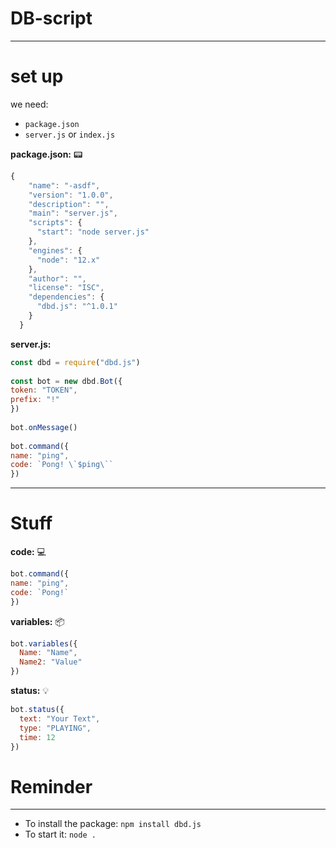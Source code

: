 # DB-script
---

# set up

we need:

* `package.json`
* `server.js` or `index.js`

**package.json:** :pager:

```js
{
    "name": "-asdf",
    "version": "1.0.0",
    "description": "",
    "main": "server.js",
    "scripts": {
      "start": "node server.js"
    },
    "engines": {
      "node": "12.x"
    },
    "author": "",
    "license": "ISC",
    "dependencies": {
      "dbd.js": "^1.0.1"
    }
  }
```
**server.js:**

```js
const dbd = require("dbd.js")
 
const bot = new dbd.Bot({
token: "TOKEN", 
prefix: "!" 
})
 
bot.onMessage()
 
bot.command({
name: "ping", 
code: `Pong! \`$ping\`` 
})

```

---

# Stuff

**code:** :computer: 

```js
bot.command({
name: "ping", 
code: `Pong!` 
})
```

**variables:** :package:

```js
bot.variables({
  Name: "Name",
  Name2: "Value"
})
```

**status:** :bulb:

```js
bot.status({
  text: "Your Text",
  type: "PLAYING",
  time: 12
})
```

# Reminder
---
* To install the package: `npm install dbd.js`
* To start it: `node .`

